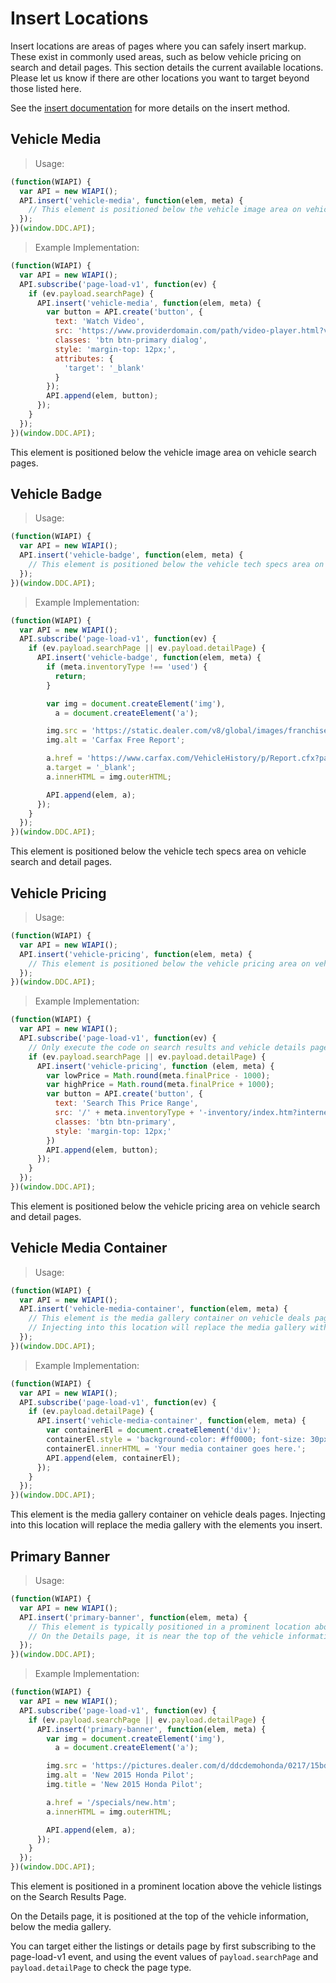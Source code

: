 # Insert Locations

Insert locations are areas of pages where you can safely insert markup. These exist in commonly used areas, such as below vehicle pricing on search and detail pages. This section details the current available locations. Please let us know if there are other locations you want to target beyond those listed here.

See the <a href="#ddc-api-insert-key-name-callback-elem-meta">insert documentation</a> for more details on the insert method.

## Vehicle Media

> Usage:

```javascript
(function(WIAPI) {
  var API = new WIAPI();
  API.insert('vehicle-media', function(elem, meta) {
    // This element is positioned below the vehicle image area on vehicle search pages.
  });
})(window.DDC.API);
```

> Example Implementation:

```javascript
(function(WIAPI) {
  var API = new WIAPI();
  API.subscribe('page-load-v1', function(ev) {
    if (ev.payload.searchPage) {
      API.insert('vehicle-media', function(elem, meta) {
        var button = API.create('button', {
          text: 'Watch Video',
          src: 'https://www.providerdomain.com/path/video-player.html?vin=' + meta.vin,
          classes: 'btn btn-primary dialog',
          style: 'margin-top: 12px;',
          attributes: {
            'target': '_blank'
          }
        });
        API.append(elem, button);
      });
    }
  });
})(window.DDC.API);
```

This element is positioned below the vehicle image area on vehicle search pages.

## Vehicle Badge

> Usage:

```javascript
(function(WIAPI) {
  var API = new WIAPI();
  API.insert('vehicle-badge', function(elem, meta) {
    // This element is positioned below the vehicle tech specs area on vehicle search and detail pages.
  });
})(window.DDC.API);
```

> Example Implementation:

```javascript
(function(WIAPI) {
  var API = new WIAPI();
  API.subscribe('page-load-v1', function(ev) {
    if (ev.payload.searchPage || ev.payload.detailPage) {
      API.insert('vehicle-badge', function(elem, meta) {
        if (meta.inventoryType !== 'used') {
          return;
        }

        var img = document.createElement('img'),
          a = document.createElement('a');

        img.src = 'https://static.dealer.com/v8/global/images/franchise/white/logo-certified-carfax-free-lrg.png';
        img.alt = 'Carfax Free Report';

        a.href = 'https://www.carfax.com/VehicleHistory/p/Report.cfx?partner=DLR_3&vin=' + meta.vin;
        a.target = '_blank';
        a.innerHTML = img.outerHTML;

        API.append(elem, a);
      });
    }
  });
})(window.DDC.API);
```

This element is positioned below the vehicle tech specs area on vehicle search and detail pages.


## Vehicle Pricing

> Usage:

```javascript
(function(WIAPI) {
  var API = new WIAPI();
  API.insert('vehicle-pricing', function(elem, meta) {
    // This element is positioned below the vehicle pricing area on vehicle search and detail pages.
  });
})(window.DDC.API);
```

> Example Implementation:

```javascript
(function(WIAPI) {
  var API = new WIAPI();
  API.subscribe('page-load-v1', function(ev) {
    // Only execute the code on search results and vehicle details pages.
    if (ev.payload.searchPage || ev.payload.detailPage) {
      API.insert('vehicle-pricing', function (elem, meta) {
        var lowPrice = Math.round(meta.finalPrice - 1000);
        var highPrice = Math.round(meta.finalPrice + 1000);
        var button = API.create('button', {
          text: 'Search This Price Range',
          src: '/' + meta.inventoryType + '-inventory/index.htm?internetPrice=' + lowPrice.toString() + '-' + highPrice.toString(),
          classes: 'btn btn-primary',
          style: 'margin-top: 12px;'
        })
        API.append(elem, button);
      });
    }
  });
})(window.DDC.API);
```

This element is positioned below the vehicle pricing area on vehicle search and detail pages.

## Vehicle Media Container

> Usage:

```javascript
(function(WIAPI) {
  var API = new WIAPI();
  API.insert('vehicle-media-container', function(elem, meta) {
    // This element is the media gallery container on vehicle deals pages.
    // Injecting into this location will replace the media gallery with the elements you insert.
  });
})(window.DDC.API);
```

> Example Implementation:

```javascript
(function(WIAPI) {
  var API = new WIAPI();
  API.subscribe('page-load-v1', function(ev) {
    if (ev.payload.detailPage) {
      API.insert('vehicle-media-container', function(elem, meta) {
        var containerEl = document.createElement('div');
        containerEl.style = 'background-color: #ff0000; font-size: 30px; width: 100%; height: 540px; margin: 0 auto; padding: 100px; text-align: center;';
        containerEl.innerHTML = 'Your media container goes here.';
        API.append(elem, containerEl);
      });
    }
  });
})(window.DDC.API);
```

This element is the media gallery container on vehicle deals pages. Injecting into this location will replace the media gallery with the elements you insert.

## Primary Banner

> Usage:

```javascript
(function(WIAPI) {
  var API = new WIAPI();
  API.insert('primary-banner', function(elem, meta) {
    // This element is typically positioned in a prominent location above the vehicle listings on the Search Results Page.
    // On the Details page, it is near the top of the vehicle information, below the media gallery.
  });
})(window.DDC.API);
```

> Example Implementation:

```javascript
(function(WIAPI) {
  var API = new WIAPI();
  API.subscribe('page-load-v1', function(ev) {
    if (ev.payload.searchPage || ev.payload.detailPage) {
      API.insert('primary-banner', function(elem, meta) {
        var img = document.createElement('img'),
          a = document.createElement('a');

        img.src = 'https://pictures.dealer.com/d/ddcdemohonda/0217/15bd9bd8ecf0b2a292a91cecb08c595bx.jpg';
        img.alt = 'New 2015 Honda Pilot';
        img.title = 'New 2015 Honda Pilot';

        a.href = '/specials/new.htm';
        a.innerHTML = img.outerHTML;

        API.append(elem, a);
      });
    }
  });
})(window.DDC.API);
```

This element is positioned in a prominent location above the vehicle listings on the Search Results Page.

On the Details page, it is positioned at the top of the vehicle information, below the media gallery.

You can target either the listings or details page by first subscribing to the page-load-v1 event, and using the event values of `payload.searchPage` and `payload.detailPage` to check the page type.
